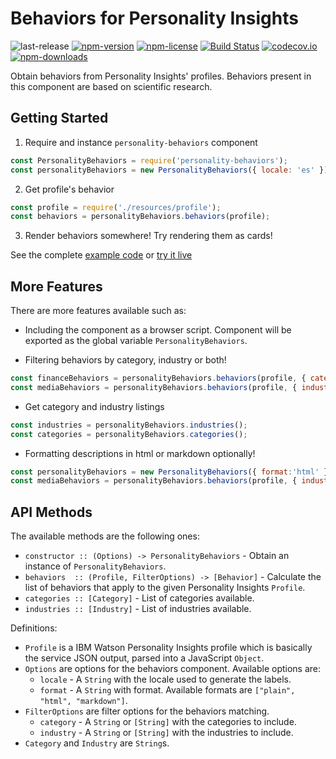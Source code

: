 # Behaviors for Personality Insights
![last-release](https://img.shields.io/github/tag/personality-insights/behaviors.svg)
[![npm-version](https://img.shields.io/npm/v/personality-behaviors.svg)](https://www.npmjs.com/package/personality-behaviors)
[![npm-license](https://img.shields.io/npm/l/personality-behaviors.svg)](https://www.npmjs.com/package/personality-behaviors)
[![Build Status](https://travis-ci.org/personality-insights/behaviors.svg?branch=master)](https://travis-ci.org/personality-insights/behaviors)
[![codecov.io](https://codecov.io/github/personality-insights/behaviors/coverage.svg?branch=master)](https://codecov.io/github/personality-insights/behaviors?branch=master)
[![npm-downloads](https://img.shields.io/npm/dm/personality-behaviors.svg)](https://www.npmjs.com/package/personality-behaviors)

Obtain behaviors from Personality Insights' profiles. Behaviors present in this component are based on scientific research.

## Getting Started

1. Require and instance `personality-behaviors` component

  ```JavaScript
  const PersonalityBehaviors = require('personality-behaviors');
  const personalityBehaviors = new PersonalityBehaviors({ locale: 'es' });
  ```

2. Get profile's behavior

  ```JavaScript
  const profile = require('./resources/profile');
  const behaviors = personalityBehaviors.behaviors(profile);
  ```
  
3. Render behaviors somewhere! Try rendering them as cards!

See the complete [example code][example_code] or [try it live][live_example]

## More Features

There are more features available such as:

- Including the component as a browser script. Component will be exported as the global variable `PersonalityBehaviors`.

- Filtering behaviors by category, industry or both!
```JavaScript
const financeBehaviors = personalityBehaviors.behaviors(profile, { category: ['finance'] });
const mediaBehaviors = personalityBehaviors.behaviors(profile, { industry: ['media'] });
```

- Get category and industry listings
```JavaScript
const industries = personalityBehaviors.industries();
const categories = personalityBehaviors.categories();
```

- Formatting descriptions in html or markdown optionally!
```JavaScript
const personalityBehaviors = new PersonalityBehaviors({ format:'html' });
const mediaBehaviors = personalityBehaviors.behaviors(profile, { industry: ['media'] });
```



## API Methods

The available methods are the following ones:
  - `constructor :: (Options) -> PersonalityBehaviors` - Obtain an instance of `PersonalityBehaviors`.
  - `behaviors  :: (Profile, FilterOptions) -> [Behavior]` - Calculate the list of behaviors that apply to the given Personality Insights `Profile`.
  - `categories :: [Category]` - List of categories available.
  - `industries :: [Industry]` - List of industries available.

Definitions:
 - `Profile` is a IBM Watson Personality Insights profile which is basically the service JSON output, parsed into a JavaScript `Object`.
 - `Options` are options for the behaviors component. Available options are:
   - `locale` - A `String` with the locale used to generate the labels.
   - `format` - A `String` with format. Available formats are `["plain", "html", "markdown"]`.
 - `FilterOptions` are filter options for the behaviors matching.
   - `category` - A `String` or `[String]` with the categories to include.
   - `industry` - A `String` or `[String]` with the industries to include.
 - `Category` and `Industry` are `String`s.

 [example_code]: https://github.com/personality-insights/behaviors/blob/master/examples/example.html
 [live_example]: https://rawgit.com/personality-insights/behaviors/master/examples/example.html
